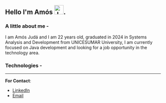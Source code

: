 ## Hello I'm Amós <img width="30px" src="https://cdn.jsdelivr.net/gh/devicons/devicon/icons/java/java-original.svg" title="JAVA"/>. 
### A little about me -
I am Amós Judá and I am 22 years old, graduated in 2024 in Systems Analysis and Development from UNICESUMAR University, I am currently focused on Java development and looking for a job opportunity in the technology area.

### Technologies -

---
**For Contact**:
- [LinkedIn](https://www.linkedin.com/in/am%C3%B3s-jud%C3%A1-4b5500229/)
- [Email](amosjudafreire@gmail.com)
